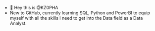 - 👋 Hey this is @KZ0PHA
- New to GitHub, currently learning SQL, Python and PowerBI to equip myself with all the skills I need to get into the Data field as a Data Analyst.


